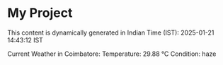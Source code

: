 # My Project

This content is dynamically generated in Indian Time (IST): 2025-01-21 14:43:12 IST


Current Weather in Coimbatore:
Temperature: 29.88 °C
Condition: haze
